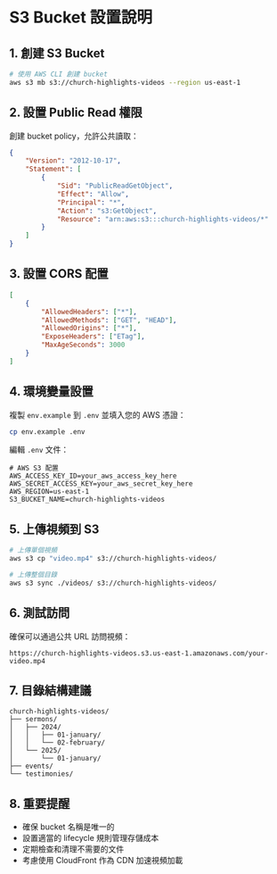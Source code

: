 # S3 Bucket 設置說明

## 1. 創建 S3 Bucket

```bash
# 使用 AWS CLI 創建 bucket
aws s3 mb s3://church-highlights-videos --region us-east-1
```

## 2. 設置 Public Read 權限

創建 bucket policy，允許公共讀取：

```json
{
    "Version": "2012-10-17",
    "Statement": [
        {
            "Sid": "PublicReadGetObject",
            "Effect": "Allow",
            "Principal": "*",
            "Action": "s3:GetObject",
            "Resource": "arn:aws:s3:::church-highlights-videos/*"
        }
    ]
}
```

## 3. 設置 CORS 配置

```json
[
    {
        "AllowedHeaders": ["*"],
        "AllowedMethods": ["GET", "HEAD"],
        "AllowedOrigins": ["*"],
        "ExposeHeaders": ["ETag"],
        "MaxAgeSeconds": 3000
    }
]
```

## 4. 環境變量設置

複製 `env.example` 到 `.env` 並填入您的 AWS 憑證：

```bash
cp env.example .env
```

編輯 `.env` 文件：

```env
# AWS S3 配置
AWS_ACCESS_KEY_ID=your_aws_access_key_here
AWS_SECRET_ACCESS_KEY=your_aws_secret_key_here
AWS_REGION=us-east-1
S3_BUCKET_NAME=church-highlights-videos
```

## 5. 上傳視頻到 S3

```bash
# 上傳單個視頻
aws s3 cp "video.mp4" s3://church-highlights-videos/

# 上傳整個目錄
aws s3 sync ./videos/ s3://church-highlights-videos/
```

## 6. 測試訪問

確保可以通過公共 URL 訪問視頻：

```
https://church-highlights-videos.s3.us-east-1.amazonaws.com/your-video.mp4
```

## 7. 目錄結構建議

```
church-highlights-videos/
├── sermons/
│   ├── 2024/
│   │   ├── 01-january/
│   │   └── 02-february/
│   └── 2025/
│       └── 01-january/
├── events/
└── testimonies/
```

## 8. 重要提醒

- 確保 bucket 名稱是唯一的
- 設置適當的 lifecycle 規則管理存儲成本
- 定期檢查和清理不需要的文件
- 考慮使用 CloudFront 作為 CDN 加速視頻加載